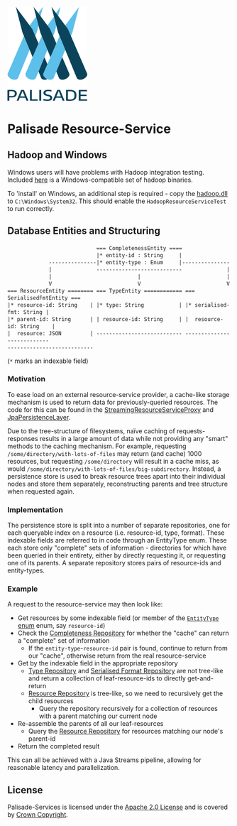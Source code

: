 <!---
Copyright 2020 Crown Copyright

Licensed under the Apache License, Version 2.0 (the "License");
you may not use this file except in compliance with the License.
You may obtain a copy of the License at

  http://www.apache.org/licenses/LICENSE-2.0

Unless required by applicable law or agreed to in writing, software
distributed under the License is distributed on an "AS IS" BASIS,
WITHOUT WARRANTIES OR CONDITIONS OF ANY KIND, either express or implied.
See the License for the specific language governing permissions and
limitations under the License.
--->

# <img src="../logos/logo.svg" width="180">

# Palisade Resource-Service

## Hadoop and Windows

Windows users will have problems with Hadoop integration testing.
Included [here](../../Palisade-services/resource-service/src/contract-tests/test/resources/hadoop-3.2.1) is a Windows-compatible set of hadoop binaries.

To 'install' on Windows, an additional step is required - copy the [hadoop.dll](../../Palisade-services/resource-service/src/contract-tests/test/resources/hadoop-3.2.1/bin/hadoop.dll) to `C:\Windows\System32`.
This should enable the `HadoopResourceServiceTest` to run correctly.


## Database Entities and Structuring
```
                            === CompletenessEntity ====
                            |* entity-id : String     |
             ---------------|* entity-type : Enum     |---------------
             |              ---------------------------              |
             |                           |                           |
             V                           V                           V
=== ResourceEntity ======== === TypeEntity ============ === SerialisedFmtEntity ===
|* resource-id: String    | |* type: String           | |* serialised-fmt: String |
|* parent-id: String      | | resource-id: String     | |  resource-id: String    |
|  resource: JSON         | --------------------------- ---------------------------
---------------------------
```
(`*` marks an indexable field)

### Motivation
To ease load on an external resource-service provider, a cache-like storage mechanism is used to return data for previously-queried resources.
The code for this can be found in the [StreamingResourceServiceProxy](src/main/java/uk/gov/gchq/palisade/service/resource/service/StreamingResourceServiceProxy.java) and [JpaPersistenceLayer](src/main/java/uk/gov/gchq/palisade/service/resource/repository/JpaPersistenceLayer.java).

Due to the tree-structure of filesystems, naïve caching of requests-responses results in a large amount of data while not providing any "smart" methods to the caching mechanism.
For example, requesting `/some/directory/with-lots-of-files` may return (and cache) 1000 resources, but requesting `/some/directory` will result in a cache miss, as would `/some/directory/with-lots-of-files/big-subdirectory`.
Instead, a persistence store is used to break resource trees apart into their individual nodes and store them separately, reconstructing parents and tree structure when requested again.

### Implementation
The persistence store is split into a number of separate repositories, one for each queryable index on a resource (i.e. resource-id, type, format).
These indexable fields are referred to in code through an EntityType enum.
These each store only "complete" sets of information - directories for which have been queried in their entirety, either by directly requesting it, or requesting one of its parents.
A separate repository stores pairs of resource-ids and entity-types.

### Example
A request to the resource-service may then look like:
* Get resources by some indexable field (or member of the [`EntityType` enum](src/main/java/uk/gov/gchq/palisade/service/resource/domain/EntityType.java) enum, say `resource-id`)
* Check the [Completeness Repository](src/main/java/uk/gov/gchq/palisade/service/resource/repository/CompletenessRepository.java) for whether the "cache" can return a "complete" set of information
    * If the `entity-type`-`resource-id` pair is found, continue to return from our "cache", otherwise return from the real resource-service
* Get by the indexable field in the appropriate repository
    * [Type Repository](src/main/java/uk/gov/gchq/palisade/service/resource/repository/TypeRepository.java) and [Serialised Format Repository](src/main/java/uk/gov/gchq/palisade/service/resource/repository/SerialisedFormatRepository.java) are not tree-like and return a collection of leaf-resource-ids to directly get-and-return
    * [Resource Repository](src/main/java/uk/gov/gchq/palisade/service/resource/repository/ResourceRepository.java) is tree-like, so we need to recursively get the child resources
        * Query the repository recursively for a collection of resources with a parent matching our current node
* Re-assemble the parents of all our leaf-resources
    * Query the [Resource Repository](src/main/java/uk/gov/gchq/palisade/service/resource/repository/ResourceRepository.java) for resources matching our node's parent-id
* Return the completed result

This can all be achieved with a Java Streams pipeline, allowing for reasonable latency and parallelization.



## License

Palisade-Services is licensed under the [Apache 2.0 License](https://www.apache.org/licenses/LICENSE-2.0) and is covered by [Crown Copyright](https://www.nationalarchives.gov.uk/information-management/re-using-public-sector-information/copyright-and-re-use/crown-copyright/).
